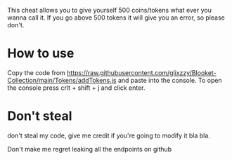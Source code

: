 This cheat allows you to give yourself 500 coins/tokens what ever you wanna call it. If you go above 500 tokens it will give you an error, so please don't.

# How to use
Copy the code from https://raw.githubusercontent.com/glixzzy/Blooket-Collection/main/Tokens/addTokens.js and paste into the console. To open the console press crlt + shift + j and click enter.

# Don't steal
don't steal my code, give me credit if you're going to modify it bla bla. 

Don't make me regret leaking all the endpoints on github
